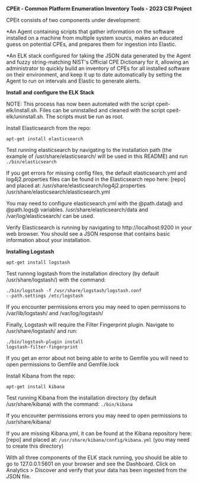 
<b>CPEit - Common Platform Enumeration Inventory Tools - 2023 CSI Project</b>


CPEit consists of two components under development:

  *An Agent containing scripts that gather information on the software installed on a machine from multiple system sourcs,
  makes an educated guess on potential CPEs, and prepares them for ingestion into Elastic.
  
  *An ELK stack configured for taking the JSON data generated by the Agent and fuzzy string-matching NIST's Official CPE Dictionary for it,
  allowing an administrator to quickly build an inventory of CPEs for all installed software on their environment, and keep it up to date automatically
  by setting the Agent to run on intervals and Elastic to generate alerts.
  
  
<b>Install and configure the ELK Stack</b>

NOTE: This process has now been automated with the script cpeit-elk/install.sh. Files can be uninstalled and cleaned with the script cpeit-elk/uninstall.sh. The scripts must be run as root.





Install Elasticsearch from the repo:

<code>apt-get install elasticsearch</code>

Test running elasticsearch by navigating to the installation path (the example of /usr/share/elasticsearch/ will be used in this README) 
and run 
<code>./bin/elasticsearch</code>

If you get errors for missing config files, the default elasticsearch.yml and log4j2.properties files can be found in the Elasticsearch repo here: [repo]
and placed at: 
/usr/share/elasticsearch/log4j2.properties
/usr/share/elasticsearch/elasticsearch.yml

You may need to configure elasticsearch.yml with the @path.data@ and @path.logs@ variables. 
/usr/share/elasticsearch/data and /var/log/elasticsearch/ can be used.

Verify Elasticsearch is running by navigating to http://localhost:9200 in your web browser. You should see a JSON response that contains basic information about your installation.


<b>Installing Logstash</b>

<code>apt-get install logstash</code>

Test runnng logstash from the installation directory (by default /usr/share/logstash/) with the command:

<code>./bin/logstash -f /usr/share/logstash/logstash.conf --path.settings /etc/logstash</code>

If you encounter permissions errors you may need to open permissons to /var/lib/logstash/ and /var/log/logstash/

Finally, Logstash will require the Filter Fingerprint plugin. Navigate to /usr/share/logstash/ and run:

<code>./bin/logstash-plugin install logstash-filter-fingerprint</code>

If you get an error about not being able to write to Gemfile you will need to open permissions to Gemfile and Gemfile.lock

Install Kibana from the repo:

<code>apt-get install kibana</code>

Test running Kibana from the installation directory (by default /usr/share/kibana) with the command:
<code>./bin/kibana</code>

If you encounter permissions errors you may need to open permissions to /usr/share/kibana/

If you are missing Kibana.yml, it can be found at the Kibana repository here: [repo]
and placed at:
<code>/usr/share/kibana/config/kibana.yml</code> (you may need to create this directory)

With all three components of the ELK stack running, you should be able to go to 127.0.0.1:5601 on your browser and see the Dashboard. Click on Analytics > Discover and verify that your data has been ingested from the JSON file.

